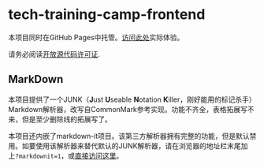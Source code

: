 # tech-training-camp-frontend

本项目同时在GitHub Pages中托管。[访问此处](https://milkfather.github.io/tech-training-camp-frontend/)实际体验。

请务必阅读[开放源代码许可证](./LICENSE.md).

## MarkDown
本项目提供了一个JUNK（**J**ust **U**seable **N**otation **K**iller，刚好能用的标记杀手）Markdown解析器，改写自CommonMark参考实现。功能不齐全，表格拓展写不来，但是至少删除线的拓展写了。

本项目还内嵌了markdown-it项目。该第三方解析器拥有完整的功能，但是默认禁用。如要使用该解析器来替代默认的JUNK解析器，请在浏览器的地址栏末尾加上`?markdownit=1`，或[直接访问这里](https://milkfather.github.io/tech-training-camp-frontend/dist/index.html?markdownit=1)。